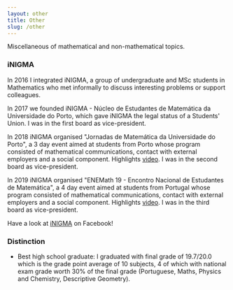 ```yaml
---
layout: other
title: Other
slug: /other
---
```


Miscellaneous of mathematical and non-mathematical topics.

<h3> iNIGMA </h3>

<p> In 2016 I integrated iNIGMA, a group of undergraduate and MSc students in Mathematics who met informally to discuss interesting problems or support colleagues.</p>

<p> In 2017 we founded iNIGMA - Núcleo de Estudantes de Matemática da Universidade do Porto, which gave iNIGMA the legal status of a Students' Union. I was in the first board as vice-president.</p>

<p> In 2018 iNIGMA organised "Jornadas de Matemática da Universidade do Porto", a 3 day event aimed at students from Porto whose program consisted of mathematical communications, contact with external employers and a social component. Highlights <a href="https://www.youtube.com/watch?v=AB3b_Np7c0A&t=5s">video</a>. I was in the second board as vice-president.</p>

<p> In 2019 iNIGMA organised "ENEMath 19 - Encontro Nacional de Estudantes de Matemática", a 4 day event aimed at students from Portugal whose program consisted of mathematical communications, contact with external employers and a social component. Highlights <a href="https://www.youtube.com/watch?v=wVoqHy1H4rA">video</a>. I was in the third board as vice-president.</p>

Have a look at <a href="https://www.facebook.com/inigmafcup/">iNIGMA</a> on Facebook!

<h3> Distinction </h3>

- Best high school graduate: I graduated with final grade of 19.7/20.0 which is the grade point average of 10 subjects, 4 of which with national exam grade worth 30% of the final grade (Portuguese, Maths, Physics and Chemistry, Descriptive Geometry).

<br />
<br />
